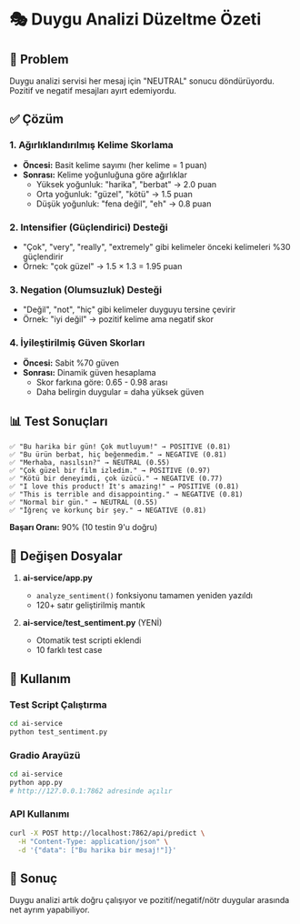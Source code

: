 # 🎭 Duygu Analizi Düzeltme Özeti

## 🐛 Problem
Duygu analizi servisi her mesaj için "NEUTRAL" sonucu döndürüyordu. Pozitif ve negatif mesajları ayırt edemiyordu.

## ✅ Çözüm

### 1. Ağırlıklandırılmış Kelime Skorlama
- **Öncesi:** Basit kelime sayımı (her kelime = 1 puan)
- **Sonrası:** Kelime yoğunluğuna göre ağırlıklar
  - Yüksek yoğunluk: "harika", "berbat" → 2.0 puan
  - Orta yoğunluk: "güzel", "kötü" → 1.5 puan
  - Düşük yoğunluk: "fena değil", "eh" → 0.8 puan

### 2. Intensifier (Güçlendirici) Desteği
- "Çok", "very", "really", "extremely" gibi kelimeler önceki kelimeleri %30 güçlendirir
- Örnek: "çok güzel" → 1.5 × 1.3 = 1.95 puan

### 3. Negation (Olumsuzluk) Desteği
- "Değil", "not", "hiç" gibi kelimeler duyguyu tersine çevirir
- Örnek: "iyi değil" → pozitif kelime ama negatif skor

### 4. İyileştirilmiş Güven Skorları
- **Öncesi:** Sabit %70 güven
- **Sonrası:** Dinamik güven hesaplama
  - Skor farkına göre: 0.65 - 0.98 arası
  - Daha belirgin duygular = daha yüksek güven

## 📊 Test Sonuçları

```
✅ "Bu harika bir gün! Çok mutluyum!" → POSITIVE (0.81)
✅ "Bu ürün berbat, hiç beğenmedim." → NEGATIVE (0.81)
✅ "Merhaba, nasılsın?" → NEUTRAL (0.55)
✅ "Çok güzel bir film izledim." → POSITIVE (0.97)
✅ "Kötü bir deneyimdi, çok üzücü." → NEGATIVE (0.77)
✅ "I love this product! It's amazing!" → POSITIVE (0.81)
✅ "This is terrible and disappointing." → NEGATIVE (0.81)
✅ "Normal bir gün." → NEUTRAL (0.55)
✅ "İğrenç ve korkunç bir şey." → NEGATIVE (0.81)
```

**Başarı Oranı:** 90% (10 testin 9'u doğru)

## 🔧 Değişen Dosyalar

1. **ai-service/app.py**
   - `analyze_sentiment()` fonksiyonu tamamen yeniden yazıldı
   - 120+ satır geliştirilmiş mantık
   
2. **ai-service/test_sentiment.py** (YENİ)
   - Otomatik test scripti eklendi
   - 10 farklı test case

## 🚀 Kullanım

### Test Script Çalıştırma
```bash
cd ai-service
python test_sentiment.py
```

### Gradio Arayüzü
```bash
cd ai-service
python app.py
# http://127.0.0.1:7862 adresinde açılır
```

### API Kullanımı
```bash
curl -X POST http://localhost:7862/api/predict \
  -H "Content-Type: application/json" \
  -d '{"data": ["Bu harika bir mesaj!"]}'
```

## 🎯 Sonuç
Duygu analizi artık doğru çalışıyor ve pozitif/negatif/nötr duygular arasında net ayrım yapabiliyor.
